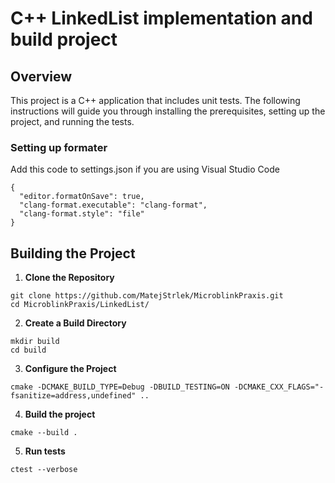 # C++ LinkedList implementation and build project

## Overview

This project is a C++ application that includes unit tests. The following instructions will guide you through installing the prerequisites, setting up the project, and running the tests.

### Setting up formater

Add this code to settings.json if you are using Visual Studio Code
```
{
  "editor.formatOnSave": true,
  "clang-format.executable": "clang-format",
  "clang-format.style": "file"
}
```

## Building the Project

1. **Clone the Repository**
```
git clone https://github.com/MatejStrlek/MicroblinkPraxis.git
cd MicroblinkPraxis/LinkedList/
```

2. **Create a Build Directory**
```
mkdir build
cd build
```

3. **Configure the Project**
```
cmake -DCMAKE_BUILD_TYPE=Debug -DBUILD_TESTING=ON -DCMAKE_CXX_FLAGS="-fsanitize=address,undefined" ..
```

4. **Build the project**
```
cmake --build .
```

5. **Run tests**
```
ctest --verbose
```